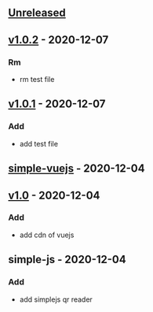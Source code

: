 <a name="unreleased"></a>
## [Unreleased]


<a name="v1.0.2"></a>
## [v1.0.2] - 2020-12-07
### Rm
- rm test file


<a name="v1.0.1"></a>
## [v1.0.1] - 2020-12-07
### Add
- add test file


<a name="simple-vuejs"></a>
## [simple-vuejs] - 2020-12-04

<a name="v1.0"></a>
## [v1.0] - 2020-12-04
### Add
- add cdn of vuejs


<a name="simple-js"></a>
## simple-js - 2020-12-04
### Add
- add simplejs qr reader


[Unreleased]: Y/compare/v1.0.2...HEAD
[v1.0.2]: Y/compare/v1.0.1...v1.0.2
[v1.0.1]: Y/compare/simple-vuejs...v1.0.1
[simple-vuejs]: Y/compare/v1.0...simple-vuejs
[v1.0]: Y/compare/simple-js...v1.0
